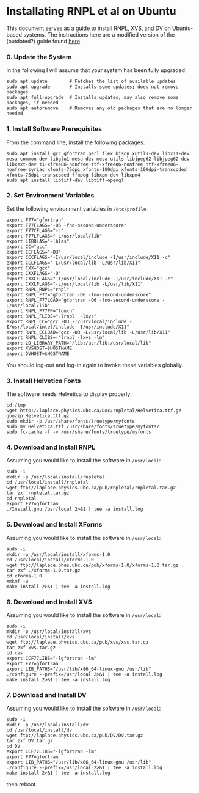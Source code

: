 Installating RNPL et al on Ubuntu
=================================

This document serves as a guide to install RNPL, XVS, and DV on Ubuntu-based systems. The instructions here are a modified version of the (outdated?) guide found [here](http://laplace.physics.ubc.ca/Doc/rnpletal/rnpletal-ubuntu.html).

### 0. Update the System

In the following I will assume that your system has been fully upgraded:

```
sudo apt update        # Fetches the list of available updates
sudo apt upgrade       # Installs some updates; does not remove packages
sudo apt full-upgrade  # Installs updates; may also remove some packages, if needed
sudo apt autoremove    # Removes any old packages that are no longer needed
```

### 1. Install Software Prerequisites

From the command line, install the following packages:

```
sudo apt install gcc gfortran perl flex bison xutils-dev libx11-dev mesa-common-dev libglu1-mesa-dev mesa-utils libjpeg62 libjpeg62-dev libxext-dev t1-xfree86-nonfree ttf-xfree86-nonfree ttf-xfree86-nonfree-syriac xfonts-75dpi xfonts-100dpi xfonts-100dpi-transcoded xfonts-75dpi-transcoded ffmpeg libxpm-dev libxpm4
sudo apt install libtiff-dev libtiff-opengl 
```

### 2. Set Environment Variables

Set the following environment variables in `/etc/profile`:

```
export F77="gfortran"
export F77FLAGS="-O6 -fno-second-underscore"
export F77CFLAGS="-c"
export F77LFLAGS="-L/usr/local/lib"
export LIBBLAS="-lblas"
export CC="gcc"
export CCFLAGS="-O3"
export CCCFLAGS="-I/usr/local/include -I/usr/include/X11 -c"
export CCLFLAGS="-L/usr/local/lib -L/usr/lib/X11"
export CXX="gcc"
export CXXFLAGS="-O"
export CXXCFLAGS="-I/usr/local/include -I/usr/include/X11 -c"
export CXXLFLAGS="-L/usr/local/lib -L/usr/lib/X11"
export RNPL_RNPL="rnpl"
export RNPL_F77="gfortran -O6 -fno-second-underscore"
export RNPL_F77LOAD="gfortran -O6 -fno-second-underscore -L/usr/local/lib"
export RNPL_F77PP="touch"
export RNPL_FLIBS="-lrnpl  -lxvs"
export RNPL_CC="gcc -O3 -I/usr/local/include -I/usr/local/intel/include -I/usr/include/X11"
export RNPL_CCLOAD="gcc -O3 -L/usr/local/lib -L/usr/lib/X11"
export RNPL_CLIBS=-"lrnpl -lxvs -lm"
export LD_LIBRARY_PATH="/lib:/usr/lib:/usr/local/lib"
export XVSHOST=$HOSTNAME
export DVHOST=$HOSTNAME
```  
You should log-out and log-in again to invoke these variables globally.

### 3. Install Helvetica Fonts

The software needs Helvetica to display properly:

```
cd /tmp
wget http://laplace.physics.ubc.ca/Doc/rnpletal/Helvetica.ttf.gz
gunzip Helvetica.ttf.gz 
sudo mkdir -p /usr/share/fonts/truetype/myfonts
sudo mv Helvetica.ttf /usr/share/fonts/truetype/myfonts/
sudo fc-cache -f -v /usr/share/fonts/truetype/myfonts
```

### 4. Download and Install RNPL

Assuming you would like to install the software in `/usr/local`:

```
sudo -i
mkdir -p /usr/local/install/rnpletal
cd /usr/local/install/rnpletal
wget ftp://laplace.physics.ubc.ca/pub/rnpletal/rnpletal.tar.gz
tar zxf rnpletal.tar.gz
cd rnpletal
export F77=gfortran
./Install.gnu /usr/local 2>&1 | tee -a install.log
```

### 5. Download and Install XForms

Assuming you would like to install the software in `/usr/local`:

```
sudo -i
mkdir -p /usr/local/install/xforms-1.0
cd /usr/local/install/xforms-1.0
wget ftp://laplace.phas.ubc.ca/pub/xforms-1.0/xforms-1.0.tar.gz .
tar zxf ./xforms-1.0.tar.gz
cd xforms-1.0
xmkmf -a
make install 2>&1 | tee -a install.log
```

### 6. Download and Install XVS

Assuming you would like to install the software in `/usr/local`:

```
sudo -i
mkdir -p /usr/local/install/xvs
cd /usr/local/install/xvs
wget ftp://laplace.physics.ubc.ca/pub/xvs/xvs.tar.gz
tar zxf xvs.tar.gz
cd xvs
export CCF77LIBS="-lgfortran -lm"
export F77=gfortran
export LIB_PATHS="/usr/lib/x86_64-linux-gnu /usr/lib"
./configure --prefix=/usr/local 2>&1 | tee -a install.log
make install 2>&1 | tee -a install.log
```

### 7. Download and Install DV

Assuming you would like to install the software in `/usr/local`:

```
sudo -i
mkdir -p /usr/local/install/dv
cd /usr/local/install/dv
wget ftp://laplace.physics.ubc.ca/pub/DV/DV.tar.gz
tar zxf DV.tar.gz
cd DV
export CCF77LIBS="-lgfortran -lm"
export F77=gfortran
export LIB_PATHS="/usr/lib/x86_64-linux-gnu /usr/lib"
./configure --prefix=/usr/local 2>&1 | tee -a install.log
make install 2>&1 | tee -a install.log
```
then reboot.
